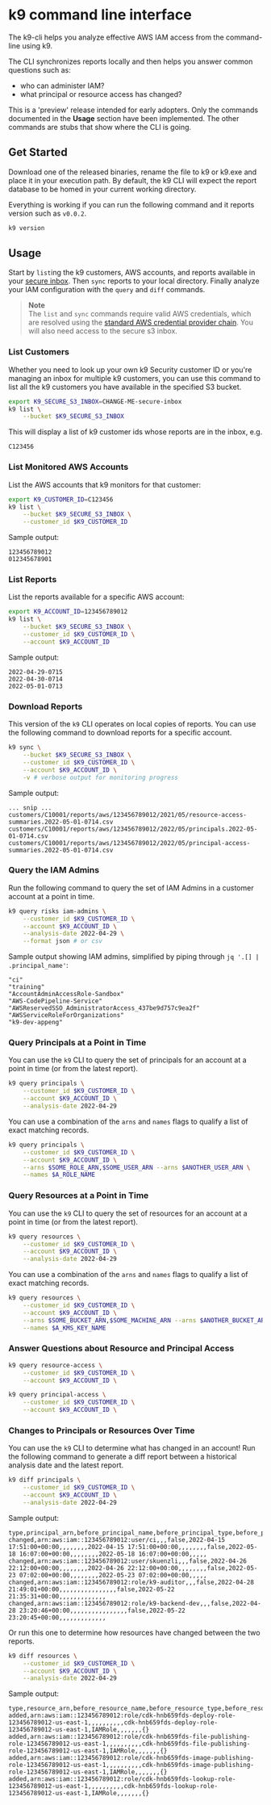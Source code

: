 # k9 command line interface
The k9-cli helps you analyze effective AWS IAM access from the command-line using k9.

The CLI synchronizes reports locally and then helps you answer common questions such as:
                                                
* who can administer IAM?
* what principal or resource access has changed?

This is a 'preview' release intended for early adopters.  Only the commands documented in the **Usage** section have been implemented.  The other commands are stubs that show where the CLI is going. 

## Get Started
Download one of the released binaries, rename the file to k9 or k9.exe and place it in your execution path. By default, the k9 CLI will expect the report database to be homed in your current working directory.

Everything is working if you can run the following command and it reports version such as `v0.0.2`.

```sh
k9 version
```

## Usage

Start by `list`ing the k9 customers, AWS accounts, and reports available in your [secure inbox](https://k9security.io/docs/how-k9-works/).  Then `sync` reports to your local directory.  Finally analyze your IAM configuration with the `query` and `diff` commands. 

> **Note**  
> The `list` and `sync` commands require valid AWS credentials, which are resolved using the [standard AWS credential provider chain](https://docs.aws.amazon.com/sdk-for-java/v1/developer-guide/credentials.html#credentials-default).  You will also need access to the secure s3 inbox.

### List Customers

Whether you need to look up your own k9 Security customer ID or you're managing an inbox for multiple k9 customers, you can use this command to list all the k9 customers you have available in the specified S3 bucket.

```sh
export K9_SECURE_S3_INBOX=CHANGE-ME-secure-inbox
k9 list \
    --bucket $K9_SECURE_S3_INBOX 
```

This will display a list of k9 customer ids whose reports are in the inbox, e.g.

```text
C123456
```

### List Monitored AWS Accounts

List the AWS accounts that k9 monitors for that customer:
```sh
export K9_CUSTOMER_ID=C123456
k9 list \
    --bucket $K9_SECURE_S3_INBOX \
    --customer_id $K9_CUSTOMER_ID
```

Sample output:

```text
123456789012
012345678901
```

### List Reports

List the reports available for a specific AWS account:

```sh
export K9_ACCOUNT_ID=123456789012
k9 list \
    --bucket $K9_SECURE_S3_INBOX \
    --customer_id $K9_CUSTOMER_ID \
    --account $K9_ACCOUNT_ID
```

Sample output:

```text
2022-04-29-0715
2022-04-30-0714
2022-05-01-0713
```

### Download Reports

This version of the `k9` CLI operates on local copies of reports. You can use the following command to download reports for a specific account.

```sh
k9 sync \
    --bucket $K9_SECURE_S3_INBOX \
    --customer_id $K9_CUSTOMER_ID \
    --account $K9_ACCOUNT_ID \
    -v # verbose output for monitoring progress
```

Sample output:

```text
... snip ...
customers/C10001/reports/aws/123456789012/2021/05/resource-access-summaries.2022-05-01-0714.csv
customers/C10001/reports/aws/123456789012/2022/05/principals.2022-05-01-0714.csv
customers/C10001/reports/aws/123456789012/2022/05/principal-access-summaries.2022-05-01-0714.csv
```

### Query the IAM Admins

Run the following command to query the set of IAM Admins in a customer account at a point in time.

```sh
k9 query risks iam-admins \
    --customer_id $K9_CUSTOMER_ID \
    --account $K9_ACCOUNT_ID \
    --analysis-date 2022-04-29 \
    --format json # or csv
```

Sample output showing IAM admins, simplified by piping through `jq '.[] | .principal_name'`:

```text
"ci"
"training"
"AccountAdminAccessRole-Sandbox"
"AWS-CodePipeline-Service"
"AWSReservedSSO_AdministratorAccess_437be9d757c9ea2f"
"AWSServiceRoleForOrganizations"
"k9-dev-appeng"
```

### Query Principals at a Point in Time

You can use the `k9` CLI to query the set of principals for an account at a point in time (or from the latest report).

```sh
k9 query principals \
    --customer_id $K9_CUSTOMER_ID \
    --account $K9_ACCOUNT_ID \
    --analysis-date 2022-04-29
```

You can use a combination of the `arns` and `names` flags to qualify a list of exact matching records.

```sh
k9 query principals \
    --customer_id $K9_CUSTOMER_ID \
    --account $K9_ACCOUNT_ID \
    --arns $SOME_ROLE_ARN,$SOME_USER_ARN --arns $ANOTHER_USER_ARN \
    --names $A_ROLE_NAME
```

### Query Resources at a Point in Time

You can use the `k9` CLI to query the set of resources for an account at a point in time (or from the latest report).

```sh
k9 query resources \
    --customer_id $K9_CUSTOMER_ID \
    --account $K9_ACCOUNT_ID \
    --analysis-date 2022-04-29
```

You can use a combination of the `arns` and `names` flags to qualify a list of exact matching records.

```sh
k9 query resources \
    --customer_id $K9_CUSTOMER_ID \
    --account $K9_ACCOUNT_ID \
    --arns $SOME_BUCKET_ARN,$SOME_MACHINE_ARN --arns $ANOTHER_BUCKET_ARN \
    --names $A_KMS_KEY_NAME
```

### Answer Questions about Resource and Principal Access

```sh
k9 query resource-access \
    --customer_id $K9_CUSTOMER_ID \
    --account $K9_ACCOUNT_ID \
```

```sh
k9 query principal-access \
    --customer_id $K9_CUSTOMER_ID \
    --account $K9_ACCOUNT_ID \
```

### Changes to Principals or Resources Over Time

You can use the `k9` CLI to determine what has changed in an account! Run the following command to generate a diff report between a historical analysis date and the latest report.

```sh
k9 diff principals \
    --customer_id $K9_CUSTOMER_ID \
    --account $K9_ACCOUNT_ID \
    --analysis-date 2022-04-29
```

Sample output:

```csv
type,principal_arn,before_principal_name,before_principal_type,before_principal_is_iam_admin,before_principal_last_used,before_principal_tag_business_unit,before_principal_tag_environment,before_principal_tag_used_by,before_principal_tags,before_password_last_used,before_password_last_rotated,before_password_state,before_access_key_1_last_used,before_access_key_1_last_rotated,before_access_key_1_state,before_access_key_2_last_used,before_access_key_2_last_rotated,before_access_key_2_state,after_principal_name,after_principal_type,after_principal_is_iam_admin,after_principal_last_used,after_principal_tag_business_unit,after_principal_tag_environment,after_principal_tag_used_by,after_principal_tags,after_password_last_used,after_password_last_rotated,after_password_state,after_access_key_1_last_used,after_access_key_1_last_rotated,after_access_key_1_state,after_access_key_2_last_used,after_access_key_2_last_rotated,after_access_key_2_state
changed,arn:aws:iam::123456789012:user/ci,,,false,2022-04-15 17:51:00+00:00,,,,,,,,2022-04-15 17:51:00+00:00,,,,,,,,false,2022-05-18 16:07:00+00:00,,,,,,,,2022-05-18 16:07:00+00:00,,,,,
changed,arn:aws:iam::123456789012:user/skuenzli,,,false,2022-04-26 22:12:00+00:00,,,,,,,,2022-04-26 22:12:00+00:00,,,,,,,,false,2022-05-23 07:02:00+00:00,,,,,,,,2022-05-23 07:02:00+00:00,,,,,
changed,arn:aws:iam::123456789012:role/k9-auditor,,,false,2022-04-28 21:49:01+00:00,,,,,,,,,,,,,,,,false,2022-05-22 21:35:31+00:00,,,,,,,,,,,,,
changed,arn:aws:iam::123456789012:role/k9-backend-dev,,,false,2022-04-28 23:20:46+00:00,,,,,,,,,,,,,,,,false,2022-05-22 23:20:45+00:00,,,,,,,,,,,,,
```

Or run this one to determine how resources have changed between the two reports.

```sh
k9 diff resources \
    --customer_id $K9_CUSTOMER_ID \
    --account $K9_ACCOUNT_ID \
    --analysis-date 2022-04-29
```

Sample output:

```csv
type,resource_arn,before_resource_name,before_resource_type,before_resource_tag_business_unit,before_resource_tag_environment,before_resource_tag_owner,before_resource_tag_confidentiality,before_resource_tag_integrity,before_resource_tag_availability,before_resource_tags,after_resource_name,after_resource_type,after_resource_tag_business_unit,after_resource_tag_environment,after_resource_tag_owner,after_resource_tag_confidentiality,after_resource_tag_integrity,after_resource_tag_availability,after_resource_tags
added,arn:aws:iam::123456789012:role/cdk-hnb659fds-deploy-role-123456789012-us-east-1,,,,,,,,,,cdk-hnb659fds-deploy-role-123456789012-us-east-1,IAMRole,,,,,,,{}
added,arn:aws:iam::123456789012:role/cdk-hnb659fds-file-publishing-role-123456789012-us-east-1,,,,,,,,,,cdk-hnb659fds-file-publishing-role-123456789012-us-east-1,IAMRole,,,,,,,{}
added,arn:aws:iam::123456789012:role/cdk-hnb659fds-image-publishing-role-123456789012-us-east-1,,,,,,,,,,cdk-hnb659fds-image-publishing-role-123456789012-us-east-1,IAMRole,,,,,,,{}
added,arn:aws:iam::123456789012:role/cdk-hnb659fds-lookup-role-123456789012-us-east-1,,,,,,,,,,cdk-hnb659fds-lookup-role-123456789012-us-east-1,IAMRole,,,,,,,{}
```
